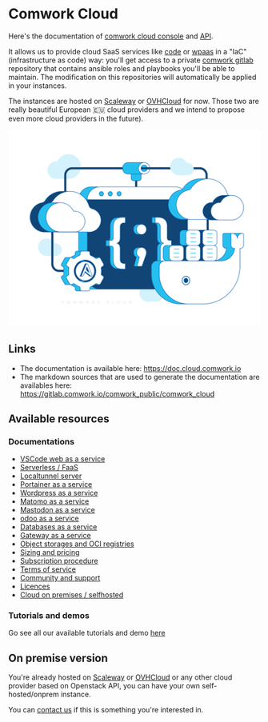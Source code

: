 # Comwork Cloud

Here's the documentation of [comwork cloud console](https://cloud.comwork.io) and [API](https://cloud-api.comwork.io).

It allows us to provide cloud SaaS services like [code](./code.md) or [wpaas](./wpaas.md) in a "IaC" (infrastructure as code) way: you'll get access to a private [comwork gitlab](https://gitlab.comwork.io) repository that contains ansible roles and playbooks you'll be able to maintain. The modification on this repositories will automatically be applied in your instances.

The instances are hosted on [Scaleway](https://www.scaleway.com) or [OVHCloud](https://www.ovhcloud.com) for now. Those two are really beautiful European 🇪🇺 cloud providers and we intend to propose even more cloud providers in the future).

![cloud_bg](./img/cloud_bg.png)

## Links

* The documentation is available here: https://doc.cloud.comwork.io
* The markdown sources that are used to generate the documentation are availables here: https://gitlab.comwork.io/comwork_public/comwork_cloud

## Available resources

### Documentations

* [VSCode web as a service](./code.md)
* [Serverless / FaaS](./serverless.md)
* [Localtunnel server](./localtunnel.md)
* [Portainer as a service](./portainer.md)
* [Wordpress as a service](./wpaas.md)
* [Matomo as a service](./matomo.md)
* [Mastodon as a service](./mastodon.md)
* [odoo as a service](./odoo.md)
* [Databases as a service](./dbaas.md)
* [Gateway as a service](./vps.md)
* [Object storages and OCI registries](./storage.md)
* [Sizing and pricing](./sizing_pricing.md)
* [Subscription procedure](./subscription.md)
* [Terms of service](./terms.md)
* [Community and support](./community.md)
* [Licences](./licences.md)
* [Cloud on premises / selfhosted](./onprem.md)

### Tutorials and demos

Go see all our available tutorials and demo [here](./tutorials/README.md)

## On premise version

You're already hosted on [Scaleway](https://www.scaleway.com) or [OVHCloud](https://www.ovhcloud.com) or any other cloud provider based on Openstack API, you can have your own self-hosted/onprem instance.

You can [contact us](./subscription.md) if this is something you're interested in.
